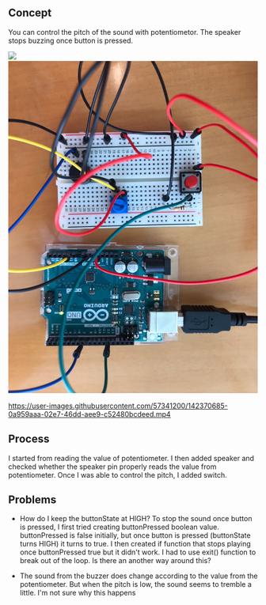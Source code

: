 ## Concept
You can control the pitch of the sound with potentiometor. 
The speaker stops buzzing once button is pressed.

![](schematic.jpg)
![](circuitphoto.jpg)


https://user-images.githubusercontent.com/57341200/142370685-0a959aaa-02e7-46dd-aee9-c52480bcdeed.mp4



## Process
I started from reading the value of potentiometer. I then added speaker and checked whether the speaker pin
properly reads the value from potentiometer. Once I was able to control the pitch, I added switch.


## Problems 
- How do I keep the buttonState at HIGH? 
  To stop the sound once button is pressed, I first tried creating buttonPressed boolean value. 
  buttonPressed is false initially, but once button is pressed (buttonState turns HIGH) it turns to true.
  I then created if function that stops playing once buttonPressed true but it didn't work.
  I had to use exit() function to break out of the loop. Is there an another way around this?
  
- The sound from the buzzer does change according to the value from the potentiometer. 
  But when the pitch is low, the sound seems to tremble a little. I'm not sure why this happens

